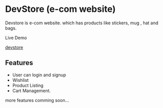 # DevStore (e-com website)

Devstore is e-com website. which has products like stickers, mug , hat and bags.

Live Demo

[devstore](https://devvstore-react.netlify.app/)

## Features

- User can login and signup
- Wishlist
- Product Listing
- Cart Management.

more features comming soon...
